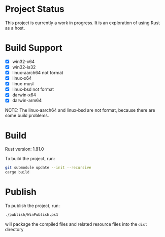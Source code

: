 # Project Status

This project is currently a work in progress. It is an exploration of using Rust as a host.

# Build Support

- [x] win32-x64
- [x] win32-ia32
- [x] linux-aarch64  not format 
- [x] linux-x64
- [x] linux-musl
- [x] linux-bsd  not format 
- [x] darwin-x64
- [x] darwin-arm64

NOTE: The linux-aarch64 and linux-bsd are not format, because there are some build problems.

# Build

Rust version: 1.81.0

To build the project, run:

```bash
git submodule update --init --recursive
cargo build
```

# Publish

To publish the project, run: 

```bash
./publish/WinPublish.ps1
```
will package the compiled files and related resource files into the `dist` directory
